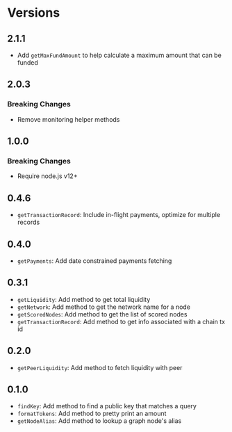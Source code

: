 # Versions

## 2.1.1

- Add `getMaxFundAmount` to help calculate a maximum amount that can be funded

## 2.0.3

### Breaking Changes

- Remove monitoring helper methods

## 1.0.0

### Breaking Changes

- Require node.js v12+

## 0.4.6

- `getTransactionRecord`: Include in-flight payments, optimize for multiple records

## 0.4.0

- `getPayments`: Add date constrained payments fetching

## 0.3.1

- `getLiquidity`: Add method to get total liquidity
- `getNetwork`: Add method to get the network name for a node
- `getScoredNodes`: Add method to get the list of scored nodes
- `getTransactionRecord`: Add method to get info associated with a chain tx id

## 0.2.0

- `getPeerLiquidity`: Add method to fetch liquidity with peer

## 0.1.0

- `findKey`: Add method to find a public key that matches a query
- `formatTokens`: Add method to pretty print an amount
- `getNodeAlias`: Add method to lookup a graph node's alias
